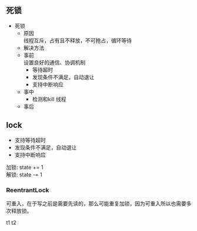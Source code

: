
## 死锁

- 死锁
  - 原因  
    线程互斥，占有且不释放，不可抢占，循环等待
  - 解决方法
   - 事前  
     设置良好的通信、协调机制  
     - 等待超时  
     - 发现条件不满足，自动退让  
     - 支持中断响应  
   - 事中  
     - 检测和kill 线程  
   - 事后  

## lock

- 支持等待超时  
- 发现条件不满足，自动退让  
- 支持中断响应  

加锁: state  += 1  
解锁: state -= 1  

### ReentrantLock

可重入，在于写之前是需要先读的，那么可能重复加锁，因为可重入所以也需要多次释放锁。  

t1  t2  

